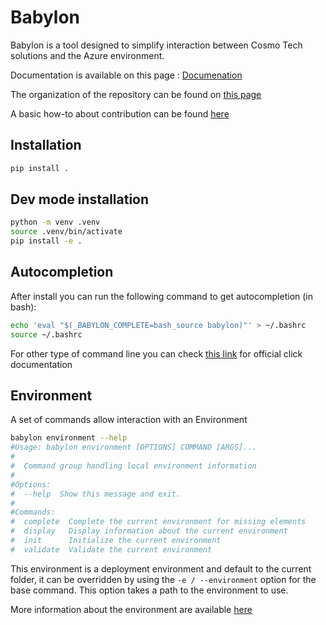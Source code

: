 # Babylon

Babylon is a tool designed to simplify interaction between Cosmo Tech solutions and the Azure environment.

Documentation is available on this page : [Documenation](https://cosmo-tech.github.io/Babylon/)

The organization of the repository can be found on [this page](docs/organization.md)

A basic how-to about contribution can be found [here](docs/contribute.md)

## Installation

```bash
pip install .
```

## Dev mode installation

```bash
python -m venv .venv
source .venv/bin/activate
pip install -e .
```

## Autocompletion

After install you can run the following command to get autocompletion (in bash):

```bash
echo 'eval "$(_BABYLON_COMPLETE=bash_source babylon)"' > ~/.bashrc
source ~/.bashrc
```

For other type of command line you can check [this link](https://click.palletsprojects.com/en/8.1.x/shell-completion/)
for official click documentation

## Environment

A set of commands allow interaction with an Environment

```bash
babylon environment --help
#Usage: babylon environment [OPTIONS] COMMAND [ARGS]...
#
#  Command group handling local environment information
#
#Options:
#  --help  Show this message and exit.
#
#Commands:
#  complete  Complete the current environment for missing elements
#  display   Display information about the current environment
#  init      Initialize the current environment
#  validate  Validate the current environment
```

This environment is a deployment environment and default to the current folder, it can be overridden by using the 
`-e / --environment` option for the base command. This option takes a path to the environment to use.

More information about the environment are available [here](docs/environment.md)
